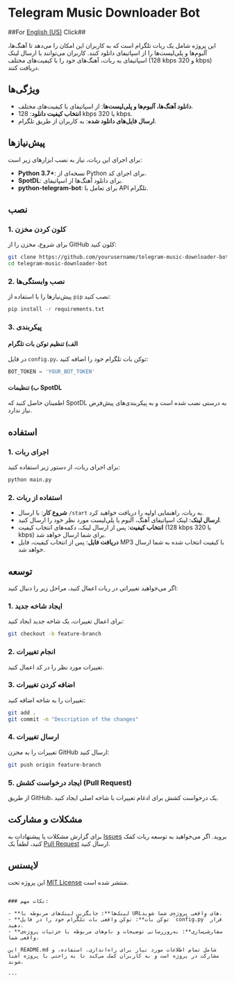 # Telegram Music Downloader Bot
##For [English (US)](README.en.md) Click##

این پروژه شامل یک ربات تلگرام است که به کاربران این امکان را می‌دهد تا آهنگ‌ها، آلبوم‌ها و پلی‌لیست‌ها را از اسپاتیفای دانلود کنند. کاربران می‌توانند با ارسال لینک اسپاتیفای به ربات، آهنگ‌های خود را با کیفیت‌های مختلف (128 kbps و 320 kbps) دریافت کنند.

## ویژگی‌ها

- **دانلود آهنگ‌ها، آلبوم‌ها و پلی‌لیست‌ها**: از اسپاتیفای با کیفیت‌های مختلف.
- **انتخاب کیفیت دانلود**: 128 kbps یا 320 kbps.
- **ارسال فایل‌های دانلود شده**: به کاربران از طریق تلگرام.

## پیش‌نیازها

برای اجرای این ربات، نیاز به نصب ابزارهای زیر است:

- **Python 3.7+**: نسخه‌ای از Python برای اجرای کد.
- **SpotDL**: برای دانلود آهنگ‌ها از اسپاتیفای.
- **python-telegram-bot**: برای تعامل با API تلگرام.

## نصب

### 1. کلون کردن مخزن

برای شروع، مخزن را از GitHub کلون کنید:

```bash
git clone https://github.com/yourusername/telegram-music-downloader-bot.git
cd telegram-music-downloader-bot
```


### 2. نصب وابستگی‌ها

پیش‌نیازها را با استفاده از `pip` نصب کنید:

```bash
pip install -r requirements.txt
```

### 3. پیکربندی

#### الف) تنظیم توکن بات تلگرام

در فایل `config.py`، توکن بات تلگرام خود را اضافه کنید:

```python
BOT_TOKEN = 'YOUR_BOT_TOKEN'
```

#### ب) تنظیمات SpotDL

اطمینان حاصل کنید که SpotDL به درستی نصب شده است و به پیکربندی‌های پیش‌فرض نیاز ندارد.

## استفاده

### 1. اجرای ربات

برای اجرای ربات، از دستور زیر استفاده کنید:

```bash
python main.py
```

### 2. استفاده از ربات

- **شروع کار**: با ارسال `/start` به ربات، راهنمایی اولیه را دریافت خواهید کرد.
- **ارسال لینک**: لینک اسپاتیفای آهنگ، آلبوم یا پلی‌لیست مورد نظر خود را ارسال کنید.
- **انتخاب کیفیت**: پس از ارسال لینک، دکمه‌های انتخاب کیفیت (128 kbps یا 320 kbps) برای شما ارسال خواهد شد.
- **دریافت فایل**: پس از انتخاب کیفیت، فایل MP3 با کیفیت انتخاب شده به شما ارسال خواهد شد.

## توسعه

اگر می‌خواهید تغییراتی در ربات اعمال کنید، مراحل زیر را دنبال کنید:

### 1. ایجاد شاخه جدید

برای اعمال تغییرات، یک شاخه جدید ایجاد کنید:

```bash
git checkout -b feature-branch
```

### 2. انجام تغییرات

تغییرات مورد نظر را در کد اعمال کنید.

### 3. اضافه کردن تغییرات

تغییرات را به شاخه اضافه کنید:

```bash
git add .
git commit -m "Description of the changes"
```

### 4. ارسال تغییرات

تغییرات را به مخزن GitHub ارسال کنید:

```bash
git push origin feature-branch
```

### 5. ایجاد درخواست کشش (Pull Request)

از طریق GitHub، یک درخواست کشش برای ادغام تغییرات با شاخه اصلی ایجاد کنید.

## مشکلات و مشارکت

برای گزارش مشکلات یا پیشنهادات به [Issues](https://github.com/power0matin/telegram-music-downloader-bot/issues) بروید. اگر می‌خواهید به توسعه ربات کمک کنید، لطفاً یک [Pull Request](https://github.com/power0matin/telegram-music-downloader-bot/pulls) ارسال کنید.

## لایسنس

این پروژه تحت [MIT License](LICENSE) منتشر شده است.
```

### نکات مهم:

- **لینک‌ها**: جایگزین لینک‌های مربوطه با URL‌های واقعی پروژه‌ی شما شوید.
- **توکن بات**: توکن واقعی بات تلگرام خود را در فایل `config.py` قرار دهید.
- **سفارشی‌سازی**: به‌روزرسانی توضیحات و نام‌های مربوطه با جزئیات پروژه‌ی واقعی شما.

این README.md شامل تمام اطلاعات مورد نیاز برای راه‌اندازی، استفاده، و مشارکت در پروژه است و به کاربران کمک می‌کند تا به راحتی با پروژه آشنا شوند.

---

